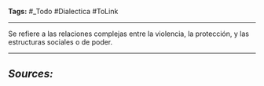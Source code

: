 **Tags:** #_Todo
#Dialectica #ToLink 
- - -
Se refiere a las relaciones complejas entre la violencia, la protección, y las estructuras sociales o de poder.
- - - 
## ***Sources:***